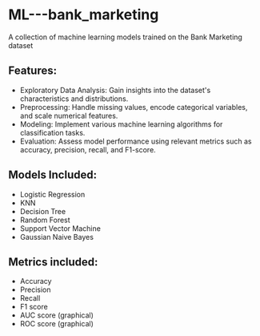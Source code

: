 # ML---bank_marketing
A collection of machine learning models trained on the Bank Marketing dataset

## Features:
+ Exploratory Data Analysis: Gain insights into the dataset's characteristics and distributions.
+ Preprocessing: Handle missing values, encode categorical variables, and scale numerical features.
+ Modeling: Implement various machine learning algorithms for classification tasks.
+ Evaluation: Assess model performance using relevant metrics such as accuracy, precision, recall, and F1-score.

## Models Included:
+ Logistic Regression
+ KNN
+ Decision Tree
+ Random Forest
+ Support Vector Machine
+ Gaussian Naive Bayes

## Metrics included:
+ Accuracy
+ Precision
+ Recall
+ F1 score
+ AUC score (graphical)
+ ROC score (graphical)
